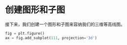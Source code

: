 # 创建图形和子图

接下来，我们创建一个图形和子图来容纳我们的三维等高线图。

```python
fig = plt.figure()
ax = fig.add_subplot(111, projection='3d')
```
